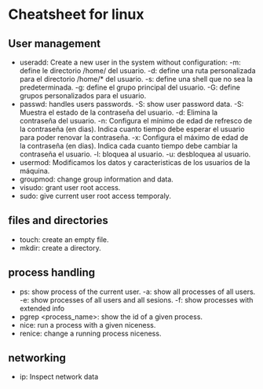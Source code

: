 # Cheatsheet for linux

## User management
- useradd: Create a new user in the system without configuration:
	-m: define le directorio /home/ del usuario.
	-d: define una ruta personalizada para el directorio /home/* del usuario.
	-s: define una shell que no sea la predeterminada.
	-g: define el grupo principal del usuario.
	-G: define grupos personalizados para el usuario.
- passwd: handles users passwords.
	-S: show user password data.
	-S: Muestra el estado de la contraseña del usuario.
	-d: Elimina la contraseña del usuario.
	-n: Configura el mínimo de edad de refresco de la contraseña (en dias). Indica cuanto tiempo debe esperar el usuario para poder renovar la contraseña.
	-x: Configura el máximo de edad de la contraseña (en dias). Indica cada cuanto tiempo debe cambiar la contraseña el usuario.
	-l: bloquea al usuario.
	-u: desbloquea al usuario.	
- usermod: Modificamos los datos y caracteristicas de los usuarios de la máquina.
- groupmod: change group information and data.
- visudo: grant user root access.
- sudo: give current user root access temporaly.

## files and directories
- touch: create an empty file.
- mkdir: create a directory.


## process handling
- ps: show process of the current user.
	-a: show all processes of all users.
	-e: show processes of all users and all sesions.
	-f: show processes with extended info
- pgrep <process_name>: show the id of a given process.
- nice: run a process with a given niceness.
- renice: change a running process niceness.

## networking 
- ip: Inspect network data

